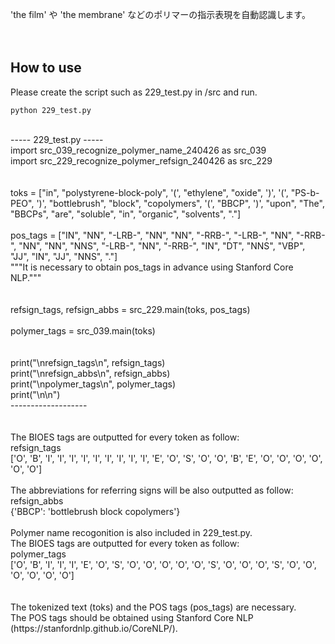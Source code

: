 'the film' や 'the membrane' などのポリマーの指示表現を自動認識します。<br>
<br>
<br>
## How to use
Please create the script such as 229_test.py in /src and run.<br>
```
python 229_test.py
```
<br>
----- 229_test.py -----<br>
import src_039_recognize_polymer_name_240426 as src_039<br>
import src_229_recognize_polymer_refsign_240426 as src_229<br>
<br>
<br>
toks = ["in", "polystyrene-block-poly", '(', "ethylene", "oxide", ')', '(', "PS-b-PEO", ')', "bottlebrush", "block", "copolymers", '(', "BBCP", ')', "upon", "The", "BBCPs", "are", "soluble", "in", "organic", "solvents", "."]<br>
<br>
pos_tags = ["IN", "NN", "-LRB-", "NN", "NN", "-RRB-", "-LRB-", "NN", "-RRB-", "NN", "NN", "NNS", "-LRB-", "NN", "-RRB-", "IN", "DT", "NNS", "VBP", "JJ", "IN", "JJ", "NNS", "."]<br>
"""It is necessary to obtain pos_tags in advance using Stanford Core NLP."""<br>
<br>
<br>
refsign_tags, refsign_abbs = src_229.main(toks, pos_tags)<br>
<br>
polymer_tags = src_039.main(toks)<br>
<br>
<br>
print("\nrefsign_tags\n", refsign_tags)<br>
print("\nrefsign_abbs\n", refsign_abbs)<br>
print("\npolymer_tags\n", polymer_tags)<br>
print("\n\n")<br>
-------------------<br>
<br>
<br>
The BIOES tags are outputted for every token as follow:<br>
refsign_tags<br>
 ['O', 'B', 'I', 'I', 'I', 'I', 'I', 'I', 'I', 'I', 'I', 'E', 'O', 'S', 'O', 'O', 'B', 'E', 'O', 'O', 'O', 'O', 'O', 'O']<br>
<br>
The abbreviations for referring signs will be also outputted as follow:<br>
refsign_abbs<br>
 {'BBCP': 'bottlebrush block copolymers'}<br>
<br>
Polymer name recogonition is also included in 229_test.py. <br>
The BIOES tags are outputted for every token as follow:<br>
polymer_tags<br>
 ['O', 'B', 'I', 'I', 'I', 'E', 'O', 'S', 'O', 'O', 'O', 'O', 'O', 'S', 'O', 'O', 'O', 'S', 'O', 'O', 'O', 'O', 'O', 'O']<br>
<br>
<br>
The tokenized text (toks) and the POS tags (pos_tags) are necessary.<br>
The POS tags should be obtained using Stanford Core NLP (https://stanfordnlp.github.io/CoreNLP/).<br>
<br>
<br>
